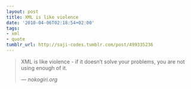 ```yaml
---
layout: post
title: XML is like violence
date: '2010-04-06T02:18:54+02:00'
tags:
- xml
- quote
tumblr_url: http://saji-codes.tumblr.com/post/499335236
---
```

> XML is like violence - if it doesn’t solve your problems, you are not using enough of it.
> 
> — <cite>nokogiri.org</cite>
